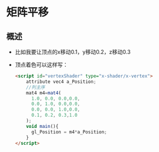 # 矩阵平移

## 概述

+ 比如我要让顶点的x移动0.1，y移动0.2，z移动0.3

+ 顶点着色可以这样写：

  ```html
  <script id="vertexShader" type="x-shader/x-vertex">
      attribute vec4 a_Position;
      //列主序
      mat4 m4=mat4(
        1.0, 0.0, 0.0,0.0,
        0.0, 1.0, 0.0,0.0,
        0.0, 0.0, 1.0,0.0,
        0.1, 0.2, 0.3,1.0
      );
      void main(){
        gl_Position = m4*a_Position;
      }
  </script>
  ```


